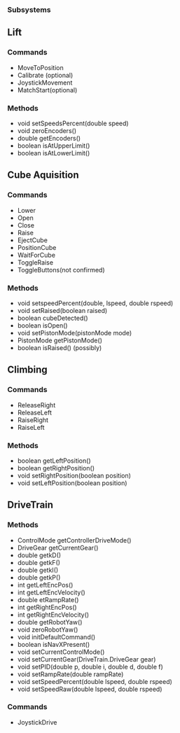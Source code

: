 
### Subsystems
## Lift 
### Commands 
* MoveToPosition 
* Calibrate (optional)
* JoystickMovement
* MatchStart(optional) 
### Methods 
* void setSpeedsPercent(double speed)
* void zeroEncoders()
* double getEncoders() 
* boolean isAtUpperLimit() 
* boolean isAtLowerLimit()
## Cube Aquisition 
### Commands
* Lower
* Open
* Close
* Raise
* EjectCube
* PositionCube 
* WaitForCube 
* ToggleRaise 
* ToggleButtons(not confirmed) 
### Methods 
* void setspeedPercent(double, lspeed, double rspeed)
* void setRaised(boolean raised)
* boolean cubeDetected()
* boolean isOpen()
* void setPistonMode(pistonMode mode)
* PistonMode getPistonMode()
* boolean isRaised() (possibly) 
## Climbing 
### Commands 
* ReleaseRight
* ReleaseLeft 
* RaiseRight
* RaiseLeft
### Methods 
* boolean getLeftPosition() 
* boolean getRightPosition() 
* void setRightPosition(boolean position) 
* void setLeftPosition(boolean position)
## DriveTrain
### Methods
* ControlMode getControllerDriveMode()
* DriveGear getCurrentGear()
* double getkD()
* double getkF()
* double getkI()
* double getkP()
* int getLeftEncPos()
* int getLeftEncVelocity()
* double etRampRate()
* int getRightEncPos()
* int getRightEncVelocity()
* double getRobotYaw()
* void zeroRobotYaw()
* void initDefaultCommand()
* boolean isNavXPresent()
* void setCurrentControlMode()
* void setCurrentGear(DriveTrain.DriveGear gear)
* void setPID(double p, double i, double d, double f)
* void setRampRate(double rampRate)
* void setSpeedPercent(double lspeed, double rspeed)
* void setSpeedRaw(double lspeed, double rspeed)
### Commands 
* JoystickDrive

